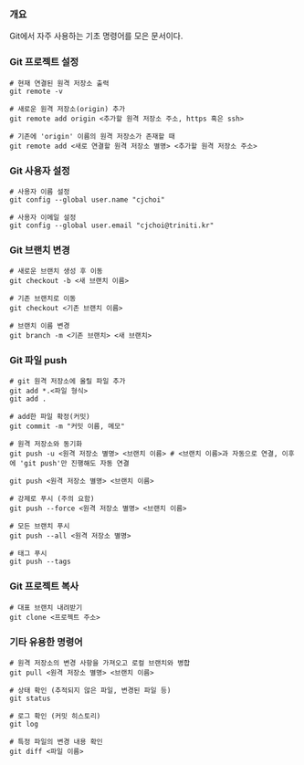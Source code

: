 ### 개요
Git에서 자주 사용하는 기초 명령어를 모은 문서이다.
### Git 프로젝트 설정
```
# 현재 연결된 원격 저장소 출력
git remote -v

# 새로운 원격 저장소(origin) 추가
git remote add origin <추가할 원격 저장소 주소, https 혹은 ssh>

# 기존에 'origin' 이름의 원격 저장소가 존재할 때
git remote add <새로 연결할 원격 저장소 별명> <추가할 원격 저장소 주소>
```
### Git 사용자 설정
```
# 사용자 이름 설정
git config --global user.name "cjchoi"

# 사용자 이메일 설정
git config --global user.email "cjchoi@triniti.kr"
```
### Git 브랜치 변경
```
# 새로운 브랜치 생성 후 이동
git checkout -b <새 브랜치 이름>

# 기존 브랜치로 이동
git checkout <기존 브랜치 이름>

# 브랜치 이름 변경
git branch -m <기존 브랜치> <새 브랜치>
```
### Git 파일 push
```
# git 원격 저장소에 올릴 파일 추가
git add *.<파일 형식>
git add .

# add한 파일 확정(커밋)
git commit -m "커밋 이름, 메모"

# 원격 저장소와 동기화
git push -u <원격 저장소 별명> <브랜치 이름> # <브랜치 이름>과 자동으로 연결, 이후에 'git push'만 진행해도 자동 연결

git push <원격 저장소 별명> <브랜치 이름>

# 강제로 푸시 (주의 요함)
git push --force <원격 저장소 별명> <브랜치 이름>

# 모든 브랜치 푸시
git push --all <원격 저장소 별명>

# 태그 푸시
git push --tags
```
### Git 프로젝트 복사
```
# 대표 브랜치 내려받기
git clone <프로젝트 주소>
```

### 기타 유용한 명령어
```
# 원격 저장소의 변경 사항을 가져오고 로컬 브랜치와 병합
git pull <원격 저장소 별명> <브랜치 이름>

# 상태 확인 (추적되지 않은 파일, 변경된 파일 등)
git status

# 로그 확인 (커밋 히스토리)
git log

# 특정 파일의 변경 내용 확인
git diff <파일 이름>
```